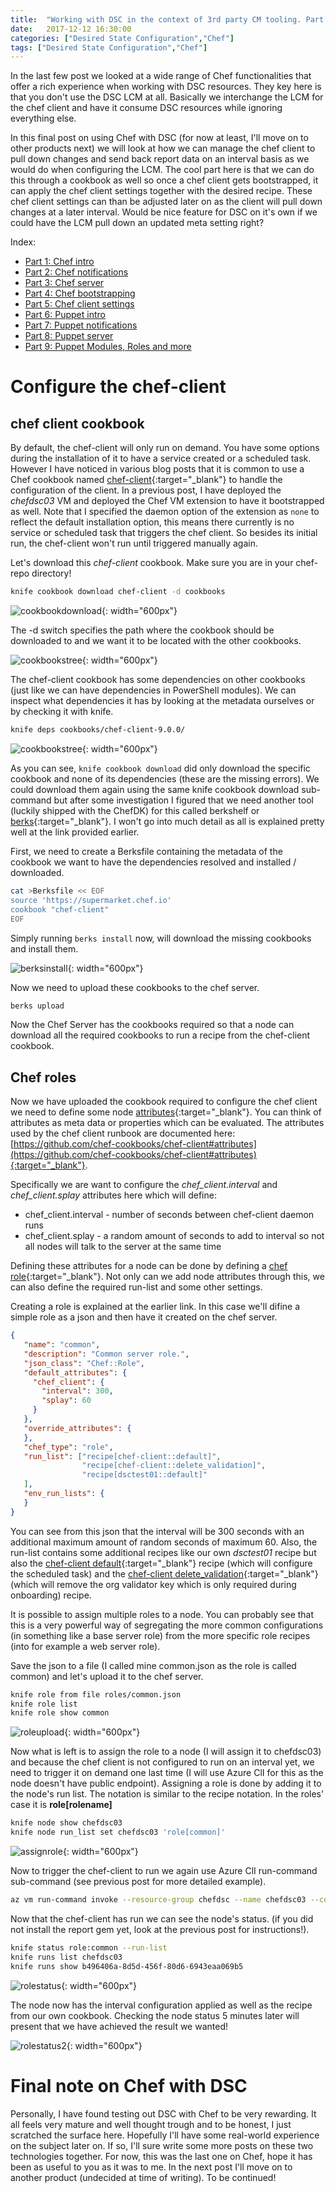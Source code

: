 ```yaml
---
title:  "Working with DSC in the context of 3rd party CM tooling. Part 5: Chef Client Settings"
date:   2017-12-12 16:30:00
categories: ["Desired State Configuration","Chef"]
tags: ["Desired State Configuration","Chef"]
---
```


In the last few post we looked at a wide range of Chef functionalities that offer a rich experience when working with DSC resources. They key here is that you don't use the DSC LCM at all. Basically we interchange the LCM for the chef client and have it consume DSC resources while ignoring everything else.

In this final post on using Chef with DSC (for now at least, I'll move on to other products next) we will look at how we can manage the chef client to pull down changes and send back report data on an interval basis as we would do when configuring the LCM. The cool part here is that we can do this through a cookbook as well so once a chef client gets bootstrapped, it can apply the chef client settings together with the desired recipe. These chef client settings can than be adjusted later on as the client will pull down changes at a later interval. Would be nice feature for DSC on it's own if we could have the LCM pull down an updated meta setting right?

Index:

* [Part 1: Chef intro](http://bgelens.nl/working-with-dsc-in-the-context-of-3rd-party-cm-tooling-part-1-chef-intro)
* [Part 2: Chef notifications](http://bgelens.nl/working-with-dsc-in-the-context-of-3rd-party-cm-tooling-part-2-chef-notifications/)
* [Part 3: Chef server](http://bgelens.nl/working-with-dsc-in-the-context-of-3rd-party-cm-tooling-part-3-chef-server/)
* [Part 4: Chef bootstrapping](http://bgelens.nl/working-with-dsc-in-the-context-of-3rd-party-cm-tooling-part-4-chef-bootstrap/)
* [Part 5: Chef client settings](http://bgelens.nl/working-with-dsc-in-the-context-of-3rd-party-cm-tooling-part-5-chef-clientsettings/)
* [Part 6: Puppet intro](http://bgelens.nl/working-with-dsc-in-the-context-of-3rd-party-cm-tooling-part-6-puppet-intro/)
* [Part 7: Puppet notifications](http://bgelens.nl/working-with-dsc-in-the-context-of-3rd-party-cm-tooling-part-7-puppnotificationset/)
* [Part 8: Puppet server](http://bgelens.nl/working-with-dsc-in-the-context-of-3rd-party-cm-tooling-part-8-puppet-server/)
* [Part 9: Puppet Modules, Roles and more](http://bgelens.nl/working-with-dsc-in-the-context-of-3rd-party-cm-tooling-part-9-puppet-modules_roles_and_more/)

# Configure the chef-client

## chef client cookbook

By default, the chef-client will only run on demand. You have some options during the installation of it to have a service created or a scheduled task. However I have noticed in various blog posts that it is common to use a Chef cookbook named [chef-client](https://supermarket.chef.io/cookbooks/chef-client){:target="_blank"} to handle the configuration of the client. In a previous post, I have deployed the *chefdsc03* VM and deployed the Chef VM extension to have it bootstrapped as well. Note that I specified the daemon option of the extension as ```none``` to reflect the default installation option, this means there currently is no service or scheduled task that triggers the chef client. So besides its initial run, the chef-client won't run until triggered manually again.

Let's download this *chef-client* cookbook. Make sure you are in your chef-repo directory!

```bash
knife cookbook download chef-client -d cookbooks
```

![cookbookdownload](/images/2017-11/cookbookdownload.png){: width="600px"}

The -d switch specifies the path where the cookbook should be downloaded to and we want it to be located with the other cookbooks.

![cookbookstree](/images/2017-11/cookbookstree.png){: width="600px"}

The chef-client cookbook has some dependencies on other cookbooks (just like we can have dependencies  in PowerShell modules). We can inspect what dependencies  it has by looking at the metadata ourselves or by checking it with knife.

```bash
knife deps cookbooks/chef-client-9.0.0/
```

![cookbookstree](/images/2017-11/knifedeps.png){: width="600px"}

As you can see, ```knife cookbook download``` did only download the specific cookbook and none of its dependencies (these are the missing errors). We could download them again using the same knife cookbook download sub-command but after some investigation I figured that we need another tool (luckily shipped with the ChefDK) for this called berkshelf or [berks](https://docs.chef.io/berkshelf.html){:target="_blank"}. I won't go into much detail as all is explained pretty well at the link provided earlier.

First, we need to create a Berksfile containing the metadata of the cookbook we want to have the dependencies resolved and installed / downloaded.

```bash
cat >Berksfile << EOF
source 'https://supermarket.chef.io'
cookbook "chef-client"
EOF
```

Simply running ```berks install``` now, will download the missing cookbooks and install them.

![berksinstall](/images/2017-11/berksinstall.png){: width="600px"}

Now we need to upload these cookbooks to the chef server.

```bash
berks upload
```

Now the Chef Server has the cookbooks required so that a node can download all the required cookbooks to run a recipe from the chef-client cookbook.

## Chef roles

Now we have uploaded the cookbook required to configure the chef client we need to define some node [attributes](https://docs.chef.io/attributes.html){:target="_blank"}. You can think of attributes as meta data or properties which can be evaluated. The attributes used by the chef client runbook are documented here: [https://github.com/chef-cookbooks/chef-client#attributes](https://github.com/chef-cookbooks/chef-client#attributes){:target="_blank"}.

Specifically we are want to configure the *chef_client.interval* and *chef_client.splay* attributes here which will define:

* chef_client.interval - number of seconds between chef-client daemon runs
* chef_client.splay - a random amount of seconds to add to interval so not all nodes will talk to the server at the same time

Defining these attributes for a node can be done by defining a [chef role](https://docs.chef.io/roles.html){:target="_blank"}. Not only can we add node attributes through this, we can also define the required run-list and some other settings.

Creating a role is explained at the earlier link. In this case we'll difine a simple role as a json and then have it created on the chef server.

```json
{
   "name": "common",
   "description": "Common server role.",
   "json_class": "Chef::Role",
   "default_attributes": {
     "chef_client": {
       "interval": 300,
       "splay": 60
     }
   },
   "override_attributes": {
   },
   "chef_type": "role",
   "run_list": ["recipe[chef-client::default]",
                "recipe[chef-client::delete_validation]",
                "recipe[dsctest01::default]"
   ],
   "env_run_lists": {
   }
}
```

You can see from this json that the interval will be 300 seconds with an additional maximum amount of random seconds of maximum 60. Also, the run-list contains some additional recipes like our own *dsctest01* recipe but also the [chef-client default](https://github.com/chef-cookbooks/chef-client#default){:target="_blank"} recipe (which will configure the scheduled task) and the [chef-client delete_validation](https://github.com/chef-cookbooks/chef-client#delete_validation){:target="_blank"} (which will remove the org validator key which is only required during onboarding) recipe.

It is possible to assign multiple roles to a node. You can probably see that this is a very powerful way of segregating the more common configurations (in something like a base server role) from the more specific role recipes (into for example a web server role).

Save the json to a file (I called mine common.json as the role is called common) and let's upload it to the chef server.

```bash
knife role from file roles/common.json
knife role list
knife role show common
```

![roleupload](/images/2017-11/roleupload.png){: width="600px"}

Now what is left is to assign the role to a node (I will assign it to chefdsc03) and because the chef client is not configured to run on an interval yet, we need to trigger it on demand one last time (I will use Azure ClI for this as the node doesn't have public endpoint). Assigning a role is done by adding it to the node's run list. The notation is similar to the recipe notation. In the roles' case it is **role[rolename]**

```bash
knife node show chefdsc03
knife node run_list set chefdsc03 'role[common]'
```

![assignrole](/images/2017-11/assignrole.png){: width="600px"}

Now to trigger the chef-client to run we again use Azure ClI run-command sub-command (see previous post for more detailed example).

```bash
az vm run-command invoke --resource-group chefdsc --name chefdsc03 --command-id RunPowerShellScript --scripts "chef-client"
```

Now that the chef-client has run we can see the node's status. (if you did not install the report gem yet, look at the previous post for instructions!).

```bash
knife status role:common --run-list
knife runs list chefdsc03
knife runs show b496406a-8d5d-456f-80d6-6943eaa069b5
```

![rolestatus](/images/2017-11/rolestatus.png){: width="600px"}

The node now has the interval configuration applied as well as the recipe from our own cookbook. Checking the node status 5 minutes later will present that we have achieved the result we wanted!

![rolestatus2](/images/2017-11/rolestatus2.png){: width="600px"}

# Final note on Chef with DSC

Personally, I have found testing out DSC with Chef to be very rewarding. It all feels very mature and well thought trough and to be honest, I just scratched the surface here. Hopefully I'll have some real-world experience on the subject later on. If so, I'll sure write some more posts on these two technologies together. For now, this was the last one on Chef, hope it has been as useful to you as it was to me. In the next post I'll move on to another product (undecided at time of writing). To be continued!
